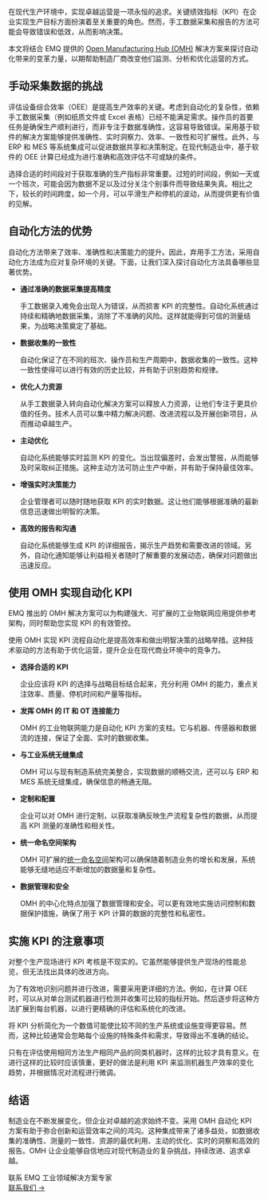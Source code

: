 在现代生产环境中，实现卓越运营是一项永恒的追求。关键绩效指标（KPI）在企业实现生产目标方面扮演着至关重要的角色。然而，手工数据采集和报告的方法可能会导致错误和低效，从而影响决策。

本文将结合 EMQ 提供的 [Open Manufacturing Hub (OMH)](https://www.emqx.com/zh/blog/open-manufacturing-hub-a-reference-architecture-for-industrial-iot) 解决方案来探讨自动化带来的变革力量，以期帮助制造厂商改变他们监测、分析和优化运营的方式。

## 手动采集数据的挑战

评估设备综合效率（OEE）是提高生产效率的关键。考虑到自动化的复杂性，依赖手工数据采集（例如纸质文件或 Excel 表格）已经不能满足需求。操作员的首要任务是确保生产顺利进行，而非专注于数据准确性，这容易导致错误。采用基于软件的解决方案能够提供准确性、实时洞察力、效率、一致性和可扩展性。此外，与 ERP 和 MES 等系统集成可以促进数据共享和决策制定。在现代制造业中，基于软件的 OEE 计算已经成为进行准确和高效评估不可或缺的条件。

选择合适的时间段对于获取准确的生产指标非常重要。过短的时间段，例如一天或一个班次，可能会因为数据不足以及过分关注个别事件而导致结果失真。相比之下，较长的时间跨度，如一个月，可以平滑生产和停机的波动，从而提供更有价值的见解。

## 自动化方法的优势

自动化方法带来了效率、准确性和决策能力的提升。因此，弃用手工方法，采用自动化方法成为应对复杂环境的关键。下面，让我们深入探讨自动化方法具备哪些显著优势。

- **通过准确的数据采集提高精度**

  手工数据录入难免会出现人为错误，从而损害 KPI 的完整性。自动化系统通过持续和精确地数据采集，消除了不准确的风险。这样就能得到可信的测量结果，为战略决策奠定了基础。

- **数据收集的一致性**

  自动化保证了在不同的班次、操作员和生产周期中，数据收集的一致性。这种一致性使得可以进行有效的历史比较，并有助于识别趋势和规律。

- **优化人力资源**

  从手工数据录入转向自动化解决方案可以释放人力资源，让他们专注于更具价值的任务。技术人员可以集中精力解决问题、改进流程以及开展创新项目，从而推动卓越生产。

- **主动优化**

  自动化系统能够实时监测 KPI 的变化。当出现偏差时，会发出警报，从而能够及时采取纠正措施。这种主动方法可防止生产中断，并有助于保持最佳效率。

- **增强实时决策能力**

  企业管理者可以随时随地获取 KPI 的实时数据。这让他们能够根据准确的最新信息迅速做出明智的决策。

- **高效的报告和沟通**

  自动化系统能够生成 KPI 的详细报告，揭示生产趋势和需要改进的领域。另外，自动化通知能够让利益相关者随时了解重要的发展动态，确保对问题做出迅速反应。

## 使用 OMH 实现自动化 KPI

EMQ 推出的 OMH 解决方案可以为构建强大、可扩展的工业物联网应用提供参考架构，同时帮助您实现  KPI 的有效管控。

使用 OMH 实现 KPI 流程自动化是提高效率和做出明智决策的战略举措。这种技术驱动的方法有助于优化运营，提升企业在现代商业环境中的竞争力。

- **选择合适的 KPI**

  企业应该将 KPI 的选择与战略目标结合起来，充分利用 OMH 的能力，重点关注效率、质量、停机时间和产量等指标。

- **发挥 OMH 的 IT 和 OT 连接能力**

  OMH 的工业物联网能力是自动化 KPI 方案的支柱。它与机器、传感器和数据流的连接，保证了全面、实时的数据收集。

- **与工业系统无缝集成**

  OMH 可以与现有制造系统完美整合，实现数据的顺畅交流，还可以与 ERP 和 MES 系统无缝集成，确保信息的畅通无阻。

- **定制和配置**

  企业可以对 OMH 进行定制，以获取准确反映生产流程复杂性的数据，从而提高 KPI 测量的准确性和相关性。

- **统一命名空间架构**

  OMH 可扩展的[统一命名空间](https://www.emqx.com/zh/blog/unified-namespace-next-generation-data-fabric-for-iiot)架构可以确保随着制造业务的增长和发展，系统能够无缝地适应不断增加的数据量和复杂性。

- **数据管理和安全**

  OMH 的中心化特点加强了数据管理和安全。可以更有效地实施访问控制和数据保护措施，确保了用于 KPI 计算的数据的完整性和私密性。

## 实施 KPI 的注意事项

对整个生产现场进行 KPI 考核是不现实的。它虽然能够提供生产现场的性能总览，但无法找出具体的改进方向。

为了有效地识别问题并进行改进，需要采用更详细的方法。例如，在计算 OEE 时，可以从对单台测试机器进行检测并收集可比较的指标开始。然后逐步将这种方法扩展到每台机器，以进行更精确的评估和系统化的改进。

将 KPI 分析简化为一个数值可能使比较不同的生产系统或设施变得更容易。然而，这种比较通常会忽略每个设施的特殊条件和需求，导致得出不准确的结论。

只有在评估使用相同方法生产相同产品的同类机器时，这样的比较才具有意义。在进行这样的比较时应该慎重，更好的做法是利用 KPI 来监测机器生产效率的变化趋势，并根据情况对流程进行微调。

## 结语

制造业在不断发展变化，但企业对卓越的追求始终不变。采用 OMH 自动化 KPI 方案有助于弥合创新和运营效率之间的鸿沟。这种集成带来了诸多益处，如数据收集的准确性、测量的一致性、资源的最优利用、主动的优化、实时的洞察和高效的报告。OMH 让企业能够自信地应对现代制造业的复杂挑战，持续改进、追求卓越。



<section class="promotion">
    <div>
        联系 EMQ 工业领域解决方案专家
    </div>
    <a href="https://www.emqx.com/zh/contact?product=solutions" class="button is-gradient px-5">联系我们 →</a>
</section>
